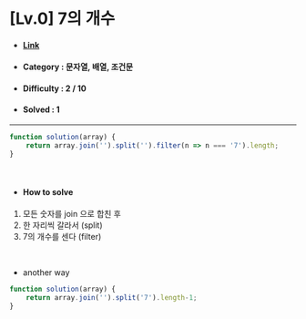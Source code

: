 # [Lv.0] 7의 개수   
* #### [Link](https://school.programmers.co.kr/learn/courses/30/lessons/120912)
* #### Category : 문자열, 배열, 조건문
* #### Difficulty : 2 / 10  
* #### Solved : 1

<hr />

```js
function solution(array) {
    return array.join('').split('').filter(n => n === '7').length;
}
```

<br />

* #### How to solve
1. 모든 숫자를 join 으로 합친 후 
2. 한 자리씩 갈라서 (split)
3. 7의 개수를 센다 (filter)

<br />

* another way  
```js
function solution(array) {
    return array.join('').split('7').length-1;
}
```